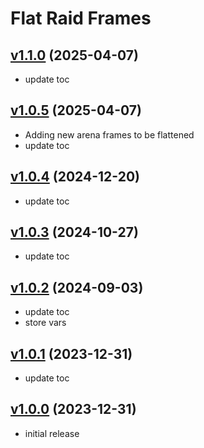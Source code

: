 # Flat Raid Frames

## [v1.1.0](https://github.com/rbgdevx/flat-raid-frames/releases/tag/v1.1.0) (2025-04-07)

- update toc

## [v1.0.5](https://github.com/rbgdevx/flat-raid-frames/releases/tag/v1.0.5) (2025-04-07)

- Adding new arena frames to be flattened
- update toc

## [v1.0.4](https://github.com/rbgdevx/flat-raid-frames/releases/tag/v1.0.4) (2024-12-20)

- update toc

## [v1.0.3](https://github.com/rbgdevx/flat-raid-frames/releases/tag/v1.0.3) (2024-10-27)

- update toc

## [v1.0.2](https://github.com/rbgdevx/flat-raid-frames/releases/tag/v1.0.2) (2024-09-03)

- update toc
- store vars

## [v1.0.1](https://github.com/rbgdevx/flat-raid-frames/releases/tag/v1.0.1) (2023-12-31)

- update toc

## [v1.0.0](https://github.com/rbgdevx/flat-raid-frames/releases/tag/v1.0.0) (2023-12-31)

- initial release
